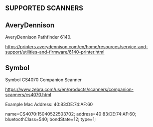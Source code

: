 SUPPORTED SCANNERS
------------------


AveryDennison
-------------

AveryDennison Pathfinder 6140.

https://printers.averydennison.com/en/home/resources/service-and-support/utilities-and-firmware/6140-printer.html


Symbol
------

Symbol CS4070 Companion Scanner

https://www.zebra.com/us/en/products/scanners/companion-scanners/cs4070.html

Example Mac Address: 40:83:DE:74:AF:60

name=CS4070:15040522503702; address=40:83:DE:74:AF:60; bluetoothClass=540; bondState=12; type=1; 






